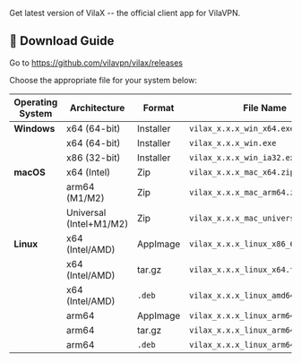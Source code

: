 Get latest version of VilaX -- the official client app for VilaVPN.

## 🧭 Download Guide

Go to https://github.com/vilavpn/vilax/releases

Choose the appropriate file for your system below:

| Operating System | Architecture       | Format        | File Name                                       |
|------------------|--------------------|---------------|-------------------------------------------------|
| **Windows**      | x64 (64-bit)       | Installer     | `vilax_x.x.x_win_x64.exe`                       |
|                  | x64 (64-bit)       | Installer      | `vilax_x.x.x_win.exe`                           |
|                  | x86 (32-bit)       | Installer     | `vilax_x.x.x_win_ia32.exe`                      |
| **macOS**        | x64 (Intel)        | Zip           | `vilax_x.x.x_mac_x64.zip`                       |
|                  | arm64 (M1/M2)      | Zip           | `vilax_x.x.x_mac_arm64.zip`                     |
|                  | Universal (Intel+M1/M2) | Zip     | `vilax_x.x.x_mac_universal.zip`                |
| **Linux**        | x64 (Intel/AMD)    | AppImage      | `vilax_x.x.x_linux_x86_64.AppImage`            |
|                  | x64 (Intel/AMD)    | tar.gz        | `vilax_x.x.x_linux_x64.tar.gz`                 |
|                  | x64 (Intel/AMD)    | `.deb`        | `vilax_x.x.x_linux_amd64.deb`                  |
|                  | arm64              | AppImage      | `vilax_x.x.x_linux_arm64.AppImage`             |
|                  | arm64              | tar.gz        | `vilax_x.x.x_linux_arm64.tar.gz`               |
|                  | arm64              | `.deb`        | `vilax_x.x.x_linux_arm64.deb`                  |

